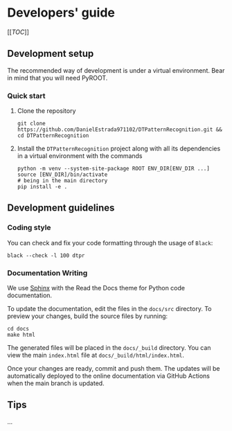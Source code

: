 # Developers' guide

[[_TOC_]]

## Development setup

The recommended way of development is under a virtual environment. Bear in mind that you will need PyROOT.

### Quick start

1. Clone the repository
    ```shell
    git clone https://github.com/DanielEstrada971102/DTPatternRecognition.git && cd DTPatternRecognition
    ```
2. Install the `DTPatternRecognition` project along with all its dependencies in a virtual environment with the commands
    ```shell
    python -m venv --system-site-package ROOT ENV_DIR[ENV_DIR ...]
    source [ENV_DIR]/bin/activate
    # being in the main directory
    pip install -e .
    ```

## Development guidelines
### Coding style

You can check and fix your code formatting through the usage of `Black`:

``` shell
black --check -l 100 dtpr
```

### Documentation Writing

We use [Sphinx](https://www.sphinx-doc.org/en/master/usage/quickstart.html) with the Read the Docs theme for Python code documentation.

To update the documentation, edit the files in the `docs/src` directory. To preview your changes, build the source files by running:

```shell
cd docs
make html
```

The generated files will be placed in the `docs/_build` directory. You can view the main `index.html` file at `docs/_build/html/index.html`.

Once your changes are ready, commit and push them. The updates will be automatically deployed to the online documentation via GitHub Actions when the main branch is updated.

## Tips
...